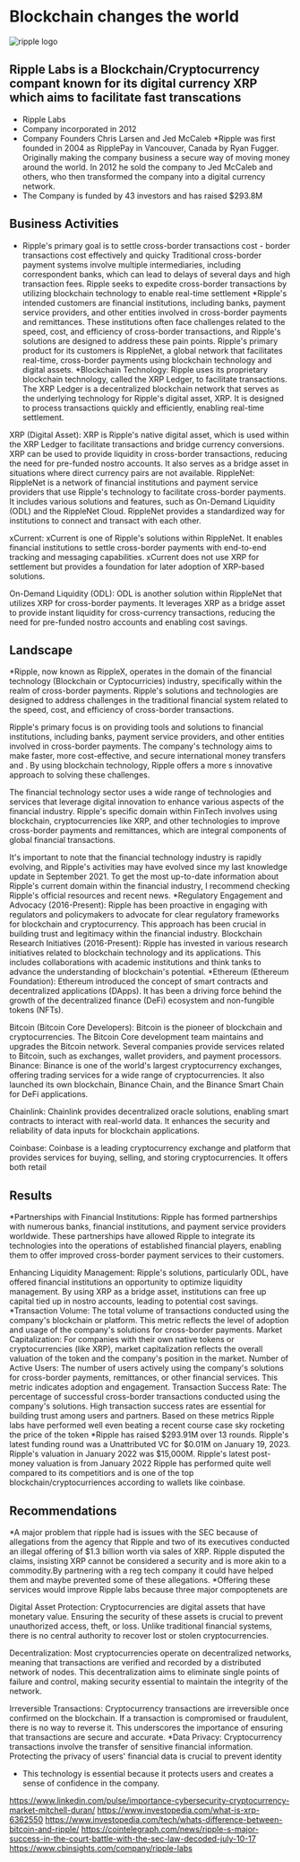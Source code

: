 # Blockchain changes the world
![ripple logo](https://1000logos.net/wp-content/uploads/2018/05/Ripple-Logo-2012.png)

## Ripple Labs is a Blockchain/Cryptocurrency compant known for its digital currency XRP which aims to facilitate fast transcations
* Ripple Labs
* Company incorporated in 2012
* Company Founders Chris Larsen and Jed McCaleb
*Ripple was first founded in 2004 as RipplePay in Vancouver, Canada by Ryan Fugger. Originally making the company business a secure way of moving money around the world. In 2012 he sold the company to Jed McCaleb and others, who then transformed the company into a digital currency network.
* The Company is funded by 43 investors and has raised $293.8M
 ##  Business Activities
 * Ripple's primary goal is to settle cross-border transactions cost - border transactions cost effectively and quicky
Traditional cross-border payment systems involve multiple intermediaries, including correspondent banks, which can lead to delays of several days and high transaction fees. Ripple seeks to expedite cross-border transactions by utilizing blockchain technology to enable real-time settlement
*Ripple's intended customers are financial institutions, including banks, payment service providers, and other entities involved in cross-border payments and remittances. These institutions often face challenges related to the speed, cost, and efficiency of cross-border transactions, and Ripple's solutions are designed to address these pain points. Ripple's primary product for its customers is RippleNet, a global network that facilitates real-time, cross-border payments using blockchain technology and digital assets.
*Blockchain Technology: Ripple uses its proprietary blockchain technology, called the XRP Ledger, to facilitate transactions. The XRP Ledger is a decentralized blockchain network that serves as the underlying technology for Ripple's digital asset, XRP. It is designed to process transactions quickly and efficiently, enabling real-time settlement.

XRP (Digital Asset): XRP is Ripple's native digital asset, which is used within the XRP Ledger to facilitate transactions and bridge currency conversions. XRP can be used to provide liquidity in cross-border transactions, reducing the need for pre-funded nostro accounts. It also serves as a bridge asset in situations where direct currency pairs are not available.
RippleNet: RippleNet is a network of financial institutions and payment service providers that use Ripple's technology to facilitate cross-border payments. It includes various solutions and features, such as On-Demand Liquidity (ODL) and the RippleNet Cloud. RippleNet provides a standardized way for institutions to connect and transact with each other.

xCurrent: xCurrent is one of Ripple's solutions within RippleNet. It enables financial institutions to settle cross-border payments with end-to-end tracking and messaging capabilities. xCurrent does not use XRP for settlement but provides a foundation for later adoption of XRP-based solutions.

On-Demand Liquidity (ODL): ODL is another solution within RippleNet that utilizes XRP for cross-border payments. It leverages XRP as a bridge asset to provide instant liquidity for cross-currency transactions, reducing the need for pre-funded nostro accounts and enabling cost savings.
## Landscape
*Ripple, now known as RippleX, operates in the domain of the financial technology (Blockchain or Cyptocurricies) industry, specifically within the realm of cross-border payments. Ripple's solutions and technologies are designed to address challenges in the traditional financial system related to the speed, cost, and efficiency of cross-border transactions.

Ripple's primary focus is on providing tools and solutions to financial institutions, including banks, payment service providers, and other entities involved in cross-border payments. The company's technology aims to make faster, more cost-effective, and secure international money transfers and . By using blockchain technology, Ripple offers a more s innovative approach to solving these challenges.

The financial technology sector uses a wide range of technologies and services that leverage digital innovation to enhance various aspects of the financial industry. Ripple's specific domain within FinTech involves using blockchain, cryptocurrencies like XRP, and other technologies to improve cross-border payments and remittances, which are integral components of global financial transactions.

It's important to note that the financial technology industry is rapidly evolving, and Ripple's activities may have evolved since my last knowledge update in September 2021. To get the most up-to-date information about Ripple's current domain within the financial industry, I recommend checking Ripple's official resources and recent news.
*Regulatory Engagement and Advocacy (2016-Present): Ripple has been proactive in engaging with regulators and policymakers to advocate for clear regulatory frameworks for blockchain and cryptocurrency. This approach has been crucial in building trust and legitimacy within the financial industry.
Blockchain Research Initiatives (2016-Present): Ripple has invested in various research initiatives related to blockchain technology and its applications. This includes collaborations with academic institutions and think tanks to advance the understanding of blockchain's potential.
*Ethereum (Ethereum Foundation): Ethereum introduced the concept of smart contracts and decentralized applications (DApps). It has been a driving force behind the growth of the decentralized finance (DeFi) ecosystem and non-fungible tokens (NFTs).

Bitcoin (Bitcoin Core Developers): Bitcoin is the pioneer of blockchain and cryptocurrencies. The Bitcoin Core development team maintains and upgrades the Bitcoin network. Several companies provide services related to Bitcoin, such as exchanges, wallet providers, and payment processors.
Binance: Binance is one of the world's largest cryptocurrency exchanges, offering trading services for a wide range of cryptocurrencies. It also launched its own blockchain, Binance Chain, and the Binance Smart Chain for DeFi applications.

Chainlink: Chainlink provides decentralized oracle solutions, enabling smart contracts to interact with real-world data. It enhances the security and reliability of data inputs for blockchain applications.

Coinbase: Coinbase is a leading cryptocurrency exchange and platform that provides services for buying, selling, and storing cryptocurrencies. It offers both retail
## Results
*Partnerships with Financial Institutions: Ripple has formed partnerships with numerous banks, financial institutions, and payment service providers worldwide. These partnerships have allowed Ripple to integrate its technologies into the operations of established financial players, enabling them to offer improved cross-border payment services to their customers.

Enhancing Liquidity Management: Ripple's solutions, particularly ODL, have offered financial institutions an opportunity to optimize liquidity management. By using XRP as a bridge asset, institutions can free up capital tied up in nostro accounts, leading to potential cost savings.
*Transaction Volume: The total volume of transactions conducted using the company's blockchain or platform. This metric reflects the level of adoption and usage of the company's solutions for cross-border payments.
Market Capitalization: For companies with their own native tokens or cryptocurrencies (like XRP), market capitalization reflects the overall valuation of the token and the company's position in the market.
Number of Active Users: The number of users actively using the company's solutions for cross-border payments, remittances, or other financial services. This metric indicates adoption and engagement.
Transaction Success Rate: The percentage of successful cross-border transactions conducted using the company's solutions. High transaction success rates are essential for building trust among users and partners.
Based on these metrics Ripple labs have performed well even beating a recent course case sky rocketing the price of the token
*Ripple has raised $293.91M over 13 rounds.
Ripple's latest funding round was a Unattributed VC for $0.01M on January 19, 2023.
Ripple's valuation in January 2022 was $15,000M.
Ripple's latest post-money valuation is from January 2022
Ripple has performed quite well compared to its competitiors and is one of the top blockchain/cryptocurriences according to wallets like coinbase.
## Recommendations
*A major problem that ripple had is issues with the SEC because of allegations from the agency that Ripple and two of its executives conducted an illegal offering of $1.3 billion worth via sales of XRP. Ripple disputed the claims, insisting XRP cannot be considered a security and is more akin to a commodity.By partnering with a reg tech company it could have helped them and maybe prevented some of these allegations.
*Offering these services would improve Ripple labs because three major compoptenets are 

Digital Asset Protection: Cryptocurrencies are digital assets that have monetary value. Ensuring the security of these assets is crucial to prevent unauthorized access, theft, or loss. Unlike traditional financial systems, there is no central authority to recover lost or stolen cryptocurrencies.

Decentralization: Most cryptocurrencies operate on decentralized networks, meaning that transactions are verified and recorded by a distributed network of nodes. This decentralization aims to eliminate single points of failure and control, making security essential to maintain the integrity of the network.

Irreversible Transactions: Cryptocurrency transactions are irreversible once confirmed on the blockchain. If a transaction is compromised or fraudulent, there is no way to reverse it. This underscores the importance of ensuring that transactions are secure and accurate.
*Data Privacy: Cryptocurrency transactions involve the transfer of sensitive financial information. Protecting the privacy of users' financial data is crucial to prevent identity
* This technology is essential because it protects users and creates a sense of confidence in the company.

















https://www.linkedin.com/pulse/importance-cybersecurity-cryptocurrency-market-mitchell-duran/
https://www.investopedia.com/what-is-xrp-6362550
https://www.investopedia.com/tech/whats-difference-between-bitcoin-and-ripple/
https://cointelegraph.com/news/ripple-s-major-success-in-the-court-battle-with-the-sec-law-decoded-july-10-17
https://www.cbinsights.com/company/ripple-labs

